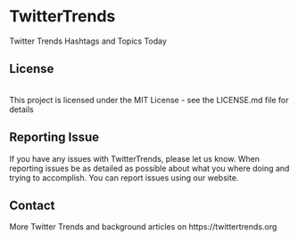 # TwitterTrends
Twitter Trends Hashtags and Topics Today

<h2>License</h2><br>
This project is licensed under the MIT License - see the LICENSE.md file for details

<h2>Reporting Issue</h2>
If you have any issues with TwitterTrends, please let us know. When reporting issues be as detailed as possible about what you where doing and trying to accomplish. You can report issues using our website.

<h2>Contact</h2>
More Twitter Trends and background articles on https://twittertrends.org
